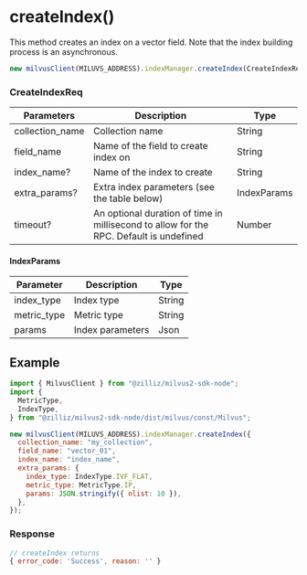# createIndex()

This method creates an index on a vector field. Note that the index building process is an asynchronous.

```javascript
new milvusClient(MILUVS_ADDRESS).indexManager.createIndex(CreateIndexReq);
```

### CreateIndexReq

| Parameters      | Description                                                                            | Type        |
| --------------- | -------------------------------------------------------------------------------------- | ----------- |
| collection_name | Collection name                                                                        | String      |
| field_name      | Name of the field to create index on                                                   | String      |
| index_name?     | Name of the index to create                                                            | String      |
| extra_params?   | Extra index parameters (see the table below)                                           | IndexParams |
| timeout?        | An optional duration of time in millisecond to allow for the RPC. Default is undefined | Number      |

#### IndexParams

| Parameter   | Description      | Type   |
| ----------- | ---------------- | ------ |
| index_type  | Index type       | String |
| metric_type | Metric type      | String |
| params      | Index parameters | Json   |

## Example

```javascript
import { MilvusClient } from "@zilliz/milvus2-sdk-node";
import {
  MetricType,
  IndexType,
} from "@zilliz/milvus2-sdk-node/dist/milvus/const/Milvus";

new milvusClient(MILUVS_ADDRESS).indexManager.createIndex({
  collection_name: "my_collection",
  field_name: "vector_01",
  index_name: "index_name",
  extra_params: {
    index_type: IndexType.IVF_FLAT,
    metric_type: MetricType.IP,
    params: JSON.stringify({ nlist: 10 }),
  },
});
```

### Response

```javascript
// createIndex returns
{ error_code: 'Success', reason: '' }
```
